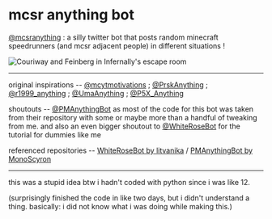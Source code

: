 # mcsr anything bot
[@mcsranything](https://twitter.com/mcsranything) : a silly twitter bot that posts random minecraft speedrunners (and mcsr adjacent people) in different situations !

![Couriway and Feinberg in Infernally's escape room](https://media1.tenor.com/m/EhTZcz4fRcsAAAAC/mcsr-couriway.gif)

---

original inspirations -- [@mcytmotivations](https://twitter.com/mcytmotivations) ; [@PrskAnything](https://twitter.com/PrskAnything) ; [@r1999_anything](https://twitter.com/r1999_anything) ; [@UmaAnything](https://twitter.com/UmaAnything) ; [@P5X_Anything](https://twitter.com/P5X_Anything)

shoutouts -- [@PMAnythingBot](https://twitter.com/PMAnythingBot) as most of the code for this bot was taken from their repository with some or maybe more than a handful of tweaking from me. and also an even bigger shoutout to [@WhiteRoseBot](https://twitter.com/WhiteRoseBot) for the tutorial for dummies like me

referenced repositories -- [WhiteRoseBot by litvanika](https://github.com/litvanika/whiterose_bot) / [PMAnythingBot by MonoScyron](https://github.com/MonoScyron/PM-anything-bot)

---

this was a stupid idea btw i hadn't coded with python since i was like 12.

(surprisingly finished the code in like two days, but i didn't understand a thing. basically: i did not know what i was doing while making this.)

